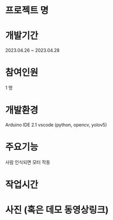 # 프로젝트 명


# 개발기간
2023.04.26 ~ 2023.04.28


# 참여인원
1 명


# 개발환경
Arduino IDE 2.1
vscode (python, opencv, yolov5)


# 주요기능 
사람 인식되면 모터 작동

# 작업시간 

# 사진 (혹은 데모 동영상링크) 
